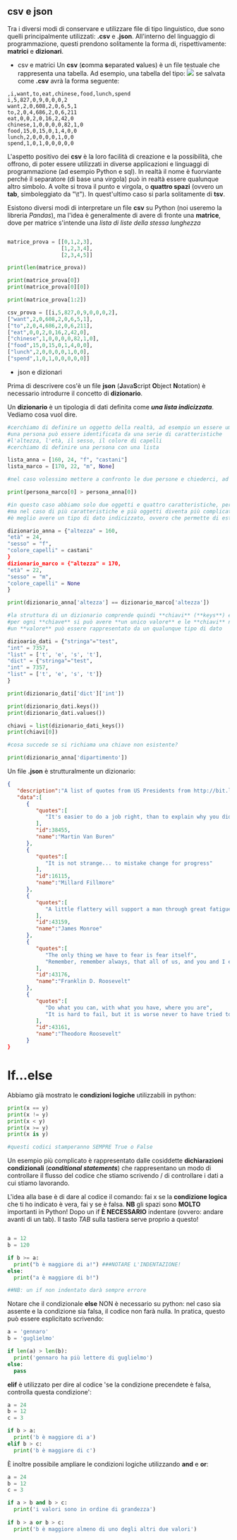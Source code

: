 ## csv e json

Tra i diversi modi di conservare e utilizzare file di tipo linguistico, due sono quelli principalmente utilizzati: **.csv** e **.json**. All'interno del linguaggio di programmazione, questi prendono solitamente la forma di, rispettivamente: **matrici** e **dizionari**.

- csv e matrici
Un **csv** (**c**omma **s**eparated **v**alues) è un file testuale che rappresenta una tabella. Ad esempio, una tabella del tipo:
![](https://i.ibb.co/6bNqHB1/tab-esempio.png)
se salvata come **.csv** avrà la forma seguente:
```csv
,i,want,to,eat,chinese,food,lunch,spend
i,5,827,0,9,0,0,0,2
want,2,0,608,2,0,6,5,1
to,2,0,4,686,2,0,6,211
eat,0,0,2,0,16,2,42,0
chinese,1,0,0,0,0,82,1,0
food,15,0,15,0,1,4,0,0
lunch,2,0,0,0,0,1,0,0
spend,1,0,1,0,0,0,0,0
```
L'aspetto positivo dei **csv** è la loro facilità di creazione e la possibilità, che offrono, di poter essere utilizzati in diverse applicazioni e linguaggi di programmazione (ad esempio Python e sql). In realtà il nome è fuorviante perché il separatore (di base una virgola) può in realtà essere qualunque altro simbolo. A volte si trova il punto e virgola, o **quattro spazi** (ovvero un **tab**, simboleggiato da "\t"). In quest'ultimo caso si parla solitamente di **tsv**. 

Esistono diversi modi di interpretare un file **csv** su Python (noi useremo la libreria *Pandas*), ma l'idea è generalmente di avere di fronte una **matrice**, dove per matrice s'intende una *lista di liste della stessa lunghezza*

```python

matrice_prova = [[0,1,2,3],
                 [1,2,3,4],
                 [2,3,4,5]]

print(len(matrice_prova))

print(matrice_prova[0])
print(matrice_prova[0][0])

print(matrice_prova[1:2])

csv_prova = [[i,5,827,0,9,0,0,0,2],
["want",2,0,608,2,0,6,5,1],
["to",2,0,4,686,2,0,6,211],
["eat",0,0,2,0,16,2,42,0],
["chinese",1,0,0,0,0,82,1,0],
["food",15,0,15,0,1,4,0,0],
["lunch",2,0,0,0,0,1,0,0],
["spend",1,0,1,0,0,0,0,0]]

```

- json e dizionari

Prima di descrivere cos'è un file **json** (**J**ava**S**cript **O**bject **N**otation) è necessario introdurre il concetto di **dizionario**.

Un **dizionario** è un tipologia di dati definita come ***una lista indicizzata***. Vediamo cosa vuol dire.

```python
#cerchiamo di definire un oggetto della realtà, ad esempio un essere umano
#una persona può essere identificata da una serie di caratteristiche
#l'altezza, l'età, il sesso, il colore di capelli
#cerchiamo di definire una persona con una lista

lista_anna = [160, 24, "f", "castani"]
lista_marco = [170, 22, "m", None]

#nel caso volessimo mettere a confronto le due persone e chiederci, ad esempio, chi tra i due sia più alto

print(persona_marco[0] > persona_anna[0])

#in questo caso abbiamo solo due oggetti e quattro caratteristiche, per cui è ancora abbastanza facile ricordare quale ordine nella lista corrisponde a quale caratteristica
#ma nel caso di più caratteristiche e più oggetti diventa più complicato tenere il passo
#è meglio avere un tipo di dato indicizzato, ovvero che permette di estrapolare determinate caratteristiche sulla base di un indice

dizionario_anna = {"altezza" = 160,
"età" = 24,
"sesso" = "f",
"colore_capelli" = castani"
}
dizionario_marco = {"altezza" = 170,
"età" = 22,
"sesso" = "m",
"colore_capelli" = None
}

print(dizionario_anna['altezza'] == dizionario_marco['altezza'])

#la struttura di un dizionario comprende quindi **chiavi** (**keys**) e **valori** (**values**), dove le **chiavi** sono gli elementi a sinistra delle assegnazioni e i #**valori** gli elementi a destra
#per ogni **chiave** si può avere **un unico valore** e le **chiavi** non possono ripetersi
#un **valore** può essere rappresentato da un qualunque tipo di dato

dizioario_dati = {"stringa"="test",
"int" = 7357,
"list" = ['t', 'e', 's', 't'],
"dict" = {"stringa"="test",
"int" = 7357,
"list" = ['t', 'e', 's', 't']}
}

print(dizionario_dati['dict']['int'])

print(dizionario_dati.keys())
print(dizionario_dati.values())

chiavi = list(dizionario_dati_keys())
print(chiavi[0])

#cosa succede se si richiama una chiave non esistente?

print(dizionario_anna['dipartimento'])

```

Un file **.json** è strutturalmente un dizionario:

```json
{
   "description":"A list of quotes from US Presidents from http://bit.ly/1hsAYQT. ID matches up with https://govtrack.us API results.",
   "data":[
      {
         "quotes":[
            "It's easier to do a job right, than to explain why you didn't"
         ],
         "id":38455,
         "name":"Martin Van Buren"
      },
      {
         "quotes":[
            "It is not strange... to mistake change for progress"
         ],
         "id":16115,
         "name":"Millard Fillmore"
      },
      {
         "quotes":[
            "A little flattery will support a man through great fatigue"
         ],
         "id":43159,
         "name":"James Monroe"
      },
      {
         "quotes":[
            "The only thing we have to fear is fear itself",
            "Remember, remember always, that all of us, and you and I especially, are descended from immigrants and revolutionists"
         ],
         "id":43176,
         "name":"Franklin D. Roosevelt"
      },
      {
         "quotes":[
            "Do what you can, with what you have, where you are",
            "It is hard to fail, but it is worse never to have tried to succeed"
         ],
         "id":43161,
         "name":"Theodore Roosevelt"
      }
}
```

# If...else

Abbiamo già mostrato le **condizioni logiche** utilizzabili in python:
```python
print(x == y)
print(x != y)
print(x < y)
print(x >= y)
print(x is y)

#questi codici stamperanno SEMPRE True o False
```

Un esempio più complicato è rappresentato dalle cosiddette **dichiarazioni condizionali** (***conditional statements***) che rappresentano un modo di controllare il flusso
del codice che stiamo scrivendo / di controllare i dati a cui stiamo lavorando.

L'idea alla base è di dare al codice il comando: fai x se la **condizione logica** che ti ho indicato è vera, fai y se è falsa.
**NB**  gli spazi sono **MOLTO** importanti in Python! Dopo un if **È NECESSARIO** indentare (ovvero: andare avanti di un tab). Il tasto *TAB* sulla tastiera serve proprio a questo!

```python

a = 12
b = 120

if b >= a:
  print("b è maggiore di a!") ###NOTARE L'INDENTAZIONE! 
else:
  print("a è maggiore di b!")

##NB: un if non indentato darà sempre errore
```
Notare che il condizionale **else** NON è necessario su python: nel caso sia assente e la condizione sia falsa, il codice non farà nulla. In pratica, questo può essere esplicitato scrivendo:

```python
a = 'gennaro'
b = 'guglielmo'

if len(a) > len(b):
  print('gennaro ha più lettere di guglielmo')
else:
  pass

```

**elif** è utilizzato per dire al codice 'se la condizione precendete è falsa, controlla questa condizione':

```python
a = 24
b = 12
c = 3

if b > a:
  print('b è maggiore di a')
elif b > c:
  print('b è maggiore di c')
```

È inoltre possibile ampliare le condizioni logiche utilizzando **and** e **or**:

```python
a = 24
b = 12
c = 3

if a > b and b > c:
  print('i valori sono in ordine di grandezza')
  
if b > a or b > c:
  print('b è maggiore almeno di uno degli altri due valori')
  
```

